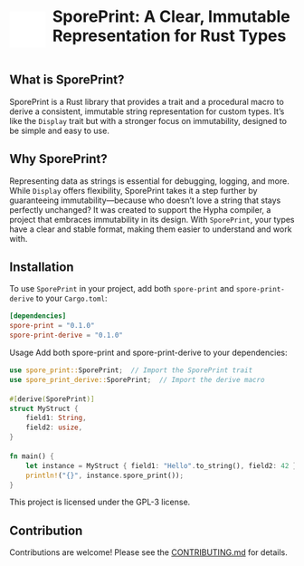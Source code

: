 <div style="display: flex; align-items: center;">
  <img src="assets/sporeprint-logo.svg" alt="logo" width="64" height="64" style="margin-right: 12px;margin-top: 32px;">
  <h1>SporePrint: A Clear, Immutable Representation for Rust Types</h1>
</div>

## What is SporePrint?

SporePrint is a Rust library that provides a trait and a procedural macro to derive a consistent, immutable string
representation for custom types. It’s like the `Display` trait but with a stronger focus on immutability, designed to be
simple and easy to use.

## Why SporePrint?

Representing data as strings is essential for debugging, logging, and more. While `Display` offers flexibility,
SporePrint
takes it a step further by guaranteeing immutability—because who doesn’t love a string that stays perfectly unchanged?
It was created to support the Hypha compiler, a project that embraces immutability in its design. With `SporePrint`,
your types have a clear and stable format, making them easier to understand and work with.

## Installation

To use `SporePrint` in your project, add both `spore-print` and `spore-print-derive` to your `Cargo.toml`:

```toml
[dependencies]
spore-print = "0.1.0"
spore-print-derive = "0.1.0"

```

Usage
Add both spore-print and spore-print-derive to your dependencies:

```rust
use spore_print::SporePrint;  // Import the SporePrint trait
use spore_print_derive::SporePrint;  // Import the derive macro

#[derive(SporePrint)]
struct MyStruct {
    field1: String,
    field2: usize,
}

fn main() {
    let instance = MyStruct { field1: "Hello".to_string(), field2: 42 };
    println!("{}", instance.spore_print());
}

```

This project is licensed under the GPL-3 license.

## Contribution

Contributions are welcome! Please see the [CONTRIBUTING.md](CONTRIBUTING.md) for details.

